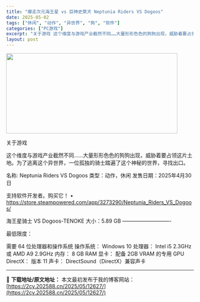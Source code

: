 ```yaml
---
title: "爆走次元海王星 vs 巨神史萊犬 Neptunia Riders VS Dogoos"
date: 2025-05-02
tags: ["休闲", "动作", "异世界", "狗", "软件"]
categories: ["PC游戏"]
excerpt: "关于游戏 这个维度与游戏产业截然不同……大量形形色色的狗狗出现，威胁着要占领这片土地。为了逃离这个异世界，一位孤独的骑士踏遍了这个神秘的世界，寻找出口。 名称: Neptunia Riders VS Dogoos 类型：动作，休闲 发售日期：2025年4月30日 支持软件开发者。购买它！ • htt&hellip;"
layout: post
---
```


<img class="aligncenter size-full wp-image-12611" src="https://2cy.202588.cn/wp-content/uploads/2025/05/2025050214254119.webp" alt="" width="460" height="215" />

关于游戏

这个维度与游戏产业截然不同……大量形形色色的狗狗出现，威胁着要占领这片土地。为了逃离这个异世界，一位孤独的骑士踏遍了这个神秘的世界，寻找出口。

名称: Neptunia Riders VS Dogoos
类型：动作，休闲
发售日期：2025年4月30日

支持软件开发者。购买它！
• https://store.steampowered.com/app/3273290/Neptunia_Riders_VS_Dogoos/

海王星骑士 VS Dogoos-TENOKE
大小：5.89 GB
—————————-

最低限度：

需要 64 位处理器和操作系统
操作系统： Windows 10
处理器： Intel i5 2.3GHz 或 AMD A9 2.9GHz
内存： 8 GB RAM
显卡： 配备 2GB VRAM 的专用 GPU
DirectX： 版本 11
声卡： DirectSound（DirectX）兼容声卡

---
📖 **下载地址/原文地址：** 本文最初发布于我的博客网站：[https://2cy.202588.cn/2025/05/12627/](https://2cy.202588.cn/2025/05/12627/)
